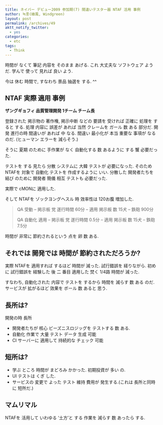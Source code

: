 ```yaml
---
title: ネイバー デビュー2009 参加期(7) 間違いテスター器 NTAF 活用 事例
author: 녹풍(綠風, Windgreen)
layout: post
permalink: /archives/49
aktt_notify_twitter:
  - yes
categories:
  - etc
tags:
  - Think
---
```

時間が なくて 筆記 内容を そのまま あげる. これ 大丈夫な ソフトウェア ようだ. 学んで 使って 見れば 良い よう.

今は 休む 時間で, すなわち 景品 抽選を する. ^^

## NTAF 実際 適用 事例

<p style="font-weight: bold;">
  ザングギョフィ 品質管理開発 1チーム チーム長
</p>

登録された 掲示物の 著作権, 掲示中断 などの 要請を 受ければ 正確に 処理を すると する. 処理 内容に 誤差が あれば 当然 クレームを ガール 数 ある 部分だ. 開発 進行の時 間違いが あれば 中 なる. 間違い 最小化が 本当 重要な 事項が なる のだ. (ヒューマン エラーを 減らそう.)

そうに 夏期 のために 手作業が なく 自動化する 数 あるように する 蟹 必要だった.

テストを する 見たら 分散 システムに 大韓 テストが 必要になった. そのため NTAFを 対象で 自動化 テストを 作成するように いい. 分散した 開発者たちを 結び のために 開発者 簡儀 相互 テストも 必要だった.

実際で cMONに 適用した.

そして NTAFを ゾックヨングヘスル 時 效率性は 120お腹 増加した.

> QA 受動 &#8211; 掲示板 党 遂行時間 60分 &#8211; 適用 掲示板 数 15犬 &#8211; 鉄砲 900分
> 
> QA 自動化 適用 &#8211; 掲示板 党 遂行時間 0.5分 &#8211; 適用 掲示板 数 15犬 &#8211; 鉄砲 7.5分

時間が 非常に 節約されるという 点を 卵 数 ある.

## それでは 開発では 時間が 節約されただろうか?

実際 NTAFを 適用すれば するほど 時間が 減った. 試行錯誤を 経りながら. 初めに 試行錯誤を 経験した 後 二 番目 適用した 焚く 1/4路 時間が 減った.

すなわち, 自動化された 内容で テストを するから 時間を 減らす 数 ある のだ. サービスが 拡がるほど 效果を ボール 数 あると 思う.

## 長所は?

開発の時 長所

*   開発者たちが 核心 ビーズニスロジッグを テストする 数 ある.
*   自動化 作業で 大量 テスト データ 生成 可能
*   CI サーバーに 適用して 持続的な チェック 可能

## 短所は?

*   学ぶ ところ 時間が まどろみ かかった. 初期投資が 多い の.
*   UI テストは くぎ した.
*   サービスの 変更で よった テスト 維持 費用が 発生する.(これは 長所と同時に 短所だ.)

## マムリマル

NTAFを 活用して いわゆる &#8216;土方&#8217;と する 作業を 減らす 数 あったら する.